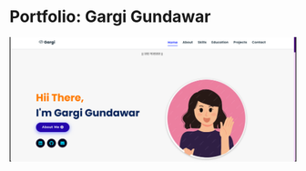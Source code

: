 # Portfolio: Gargi Gundawar
![logo](https://github.com/gargigundawar/Portfolio/blob/main/Portfolio.png)
